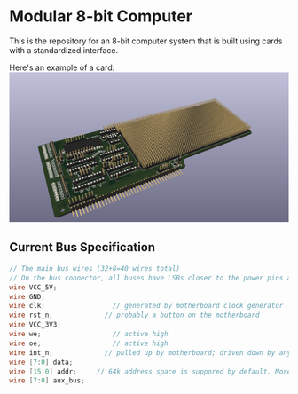 # Modular 8-bit Computer
This is the repository for an 8-bit computer system that is built using cards with a standardized interface. 

Here's an example of a card:
![](hero.png)
## Current Bus Specification
```verilog
// The main bus wires (32+8=40 wires total)
// On the bus connector, all buses have LSBs closer to the power pins and MSBs farther away
wire VCC_5V;
wire GND;
wire clk;			      // generated by motherboard clock generator
wire rst_n;			    // probably a button on the motherboard
wire VCC_3V3;
wire we;			      // active high
wire oe;			      // active high
wire int_n;			    // pulled up by motherboard; driven down by any peripheral (could be used for interrupts)
wire [7:0] data;
wire [15:0] addr;	  // 64k address space is suppored by default. More address bits may be added later
wire [7:0] aux_bus;
```
